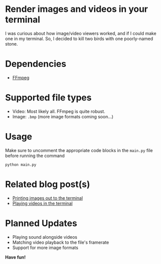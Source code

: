 # Render images and videos in your terminal

I was curious about how image/video viewers worked, and if I could make one in my terminal. So, I decided to kill two
birds with one poorly-named stone.

# Dependencies

- [FFmpeg](https://ffmpeg.org/)

# Supported file types

- Video: Most likely all. FFmpeg is quite robust.
- Image: `.bmp` (more image formats coming soon...)

# Usage

Make sure to uncomment the appropriate code blocks in the `main.py` file before running the command
```
python main.py
```

# Related blog post(s)

- [Printing images out to the terminal](https://arandomboiisme.github.io/blog/printing-images-out-to-the-terminal/)
- [Playing videos in the terminal](https://arandomboiisme.github.io/blog/playing-videos-in-the-terminal/)

# Planned Updates

- Playing sound alongside videos
- Matching video playback to the file's framerate
- Support for more image formats

**Have fun!**